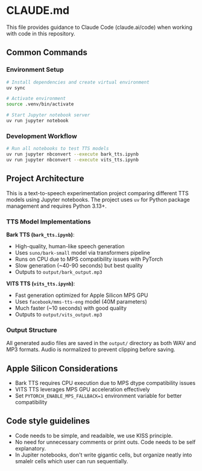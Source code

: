# CLAUDE.md

This file provides guidance to Claude Code (claude.ai/code) when working with code in this repository.

## Common Commands

### Environment Setup
```bash
# Install dependencies and create virtual environment
uv sync

# Activate environment
source .venv/bin/activate

# Start Jupyter notebook server
uv run jupyter notebook
```

### Development Workflow
```bash
# Run all notebooks to test TTS models
uv run jupyter nbconvert --execute bark_tts.ipynb
uv run jupyter nbconvert --execute vits_tts.ipynb
```

## Project Architecture

This is a text-to-speech experimentation project comparing different TTS models using Jupyter notebooks. The project uses `uv` for Python package management and requires Python 3.13+.

### TTS Model Implementations

**Bark TTS (`bark_tts.ipynb`)**:
- High-quality, human-like speech generation
- Uses `suno/bark-small` model via transformers pipeline
- Runs on CPU due to MPS compatibility issues with PyTorch
- Slow generation (~40-90 seconds) but best quality
- Outputs to `output/bark_output.mp3`

**VITS TTS (`vits_tts.ipynb`)**:
- Fast generation optimized for Apple Silicon MPS GPU
- Uses `facebook/mms-tts-eng` model (40M parameters)
- Much faster (~10 seconds) with good quality
- Outputs to `output/vits_output.mp3`


### Output Structure
All generated audio files are saved in the `output/` directory as both WAV and MP3 formats. Audio is normalized to prevent clipping before saving.

## Apple Silicon Considerations
- Bark TTS requires CPU execution due to MPS dtype compatibility issues
- VITS TTS leverages MPS GPU acceleration effectively
- Set `PYTORCH_ENABLE_MPS_FALLBACK=1` environment variable for better compatibility

## Code style guidelines

- Code needs to be simple, and readaible, we use KISS principle.
- No need for unnecessary comments or print outs. Code needs to be self explanatory.
- In Jupiter notebooks, don't write gigantic cells, but organize neatly into smalelr cells which user can run sequentially.